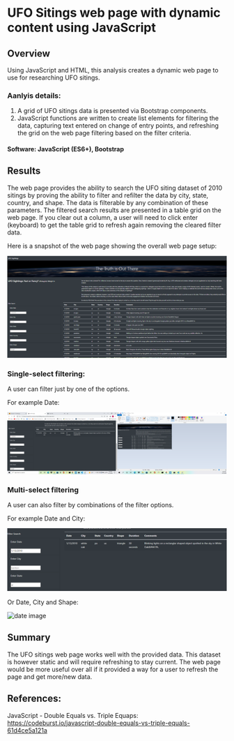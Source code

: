 # UFO Sitings web page with dynamic content using JavaScript
## Overview
Using JavaScript and HTML, this analysis creates a dynamic web page to use for researching UFO sitings.

### Aanlyis details:
1. A grid of UFO sitings data is presented via Bootstrap components.
2. JavaScript functions are written to create list elements for filtering the data, capturing text entered on change of entry points, and refreshing the grid on the web page filtering based on the filter criteria.

#### Software: JavaScript (ES6+), Bootstrap

## Results
 The web page provides the ability to search the UFO siting dataset of 2010 sitings by proving the ability to filter and refilter the data by city, state, country, and shape. The data is filterable by any combination of these parameters. The filtered search results are presented in a table grid on the web page. If you clear out a column, a user will need to click enter (keyboard) to get the table grid to refresh again removing the cleared filter data.

 Here is a snapshot of the web page showing the overall web page setup:

  ![full page image](/Resources/fullPage.png)
 
### Single-select filtering:
A user can filter just by one of the options. 

For example Date:

 ![date image](/Resources/Date.png)

### Multi-select filtering
A user can also filter by combinations of the filter options.

For example Date and City:

 ![date image](/Resources/dateCity.png)

 Or Date, City and Shape:

 ![date image](/Resources/dateCityShap.png)

## Summary
The UFO sitings web page works well with the provided data. This dataset is however static and will require refreshing to stay current. The web page would be more useful over all if it provided a way for a user to refresh the page and get more/new data.

## References:
JavaScript - Double Equals vs. Triple Equaps: https://codeburst.io/javascript-double-equals-vs-triple-equals-61d4ce5a121a